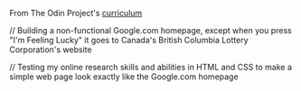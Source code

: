 From The Odin Project's [curriculum](http://www.theodinproject.com/courses/web-development-101/lessons/html-css)

// Building a non-functional Google.com homepage, except when you press "I'm Feeling Lucky" it goes to Canada's British Columbia Lottery Corporation's website

// Testing my online research skills and abilities in HTML and CSS to make a simple web page look exactly like the Google.com homepage